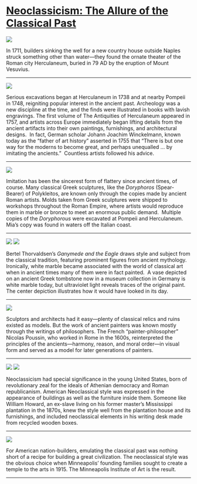 # [Neoclassicism: The Allure of the Classical Past](http://artstories.artsmia.org/#/stories/2551)

![](http://cdn.dx.artsmia.org/thumbs/tn_2014_TDX_MIAArtStories_415.jpg)

In 1711, builders sinking the well for a new country house outside Naples struck something other than water—they found the ornate theater of the Roman city Herculaneum, buried in 79 AD by the eruption of Mount Vesuvius.

---

![](http://cdn.dx.artsmia.org/thumbs/tn_2014_TDX_MIAArtStories_413.jpg)

Serious excavations began at Herculaneum in 1738 and at nearby Pompeii in 1748, reigniting popular interest in the ancient past. Archeology was a new discipline at the time, and the finds were illustrated in books with lavish engravings. The first volume of The Antiquities of Herculaneum appeared in 1757, and artists across Europe immediately began lifting details from the ancient artifacts into their own paintings, furnishings, and architectural designs.  In fact, German scholar Johann Joachim Winckelmann, known today as the “father of art history” asserted in 1755 that “There is but one way for the moderns to become great, and perhaps unequalled … by imitating the ancients.”  Countless artists followed his advice.

---

![](http://cdn.dx.artsmia.org/thumbs/tn_mia_4000977.jpg)

Imitation has been the sincerest form of flattery since ancient times, of course. Many classical Greek sculptures, like the *Doryphoros* (Spear-Bearer) of Polykleitos, are known only through the copies made by ancient Roman artists. Molds taken from Greek sculptures were shipped to workshops throughout the Roman Empire, where artists would reproduce them in marble or bronze to meet an enormous public demand.  Multiple copies of the *Doryphorous* were excavated at Pompeii and Herculaneum. Mia’s copy was found in waters off the Italian coast.

---

![](http://cdn.dx.artsmia.org/thumbs/tn_mia_4001462.jpg)
![](http://cdn.dx.artsmia.org/thumbs/tn_2014_TDX_MIAArtStories_414.jpg)

Bertel Thorvaldsen’s *Ganymede and the Eagle* draws style and subject from the classical tradition, featuring prominent figures from ancient mythology.  Ironically, white marble became associated with the world of classical art when in ancient times many of them were in fact painted.  A vase depicted on an ancient Greek tombstone now in a museum collection in Germany is white marble today, but ultraviolet light reveals traces of the original paint.  The center depiction illustrates how it would have looked in its day.

---

![](http://cdn.dx.artsmia.org/thumbs/tn_mia_144.jpg)

Sculptors and architects had it easy—plenty of classical relics and ruins existed as models. But the work of ancient painters was known mostly through the writings of philosophers. The French “painter-philosopher” Nicolas Poussin, who worked in Rome in the 1600s, reinterpreted the principles of the ancients—harmony, reason, and moral order—in visual form and served as a model for later generations of painters.

---

![](http://cdn.dx.artsmia.org/thumbs/tn_mia_6001580.jpg)
![](http://cdn.dx.artsmia.org/thumbs/tn_20001025_mia341_0661.jpg)

Neoclassicism had special significance in the young United States, born of revolutionary zeal for the ideals of Athenian democracy and Roman republicanism. American Neoclassical style was expressed in the appearance of buildings as well as the furniture inside them. Someone like William Howard, an ex-slave living on his former master’s Mississippi plantation in the 1870s, knew the style well from the plantation house and its furnishings, and included neoclassical elements in his writing desk made from recycled wooden boxes.

---

![](http://cdn.dx.artsmia.org/thumbs/tn_PCD20030620_4807_IMG0023.jpg)

For American nation-builders, emulating the classical past was nothing short of a recipe for building a great civilization. The neoclassical style was the obvious choice when Minneapolis’ founding families sought to create a temple to the arts in 1915. The Minneapolis Institute of Art is the result.

---
